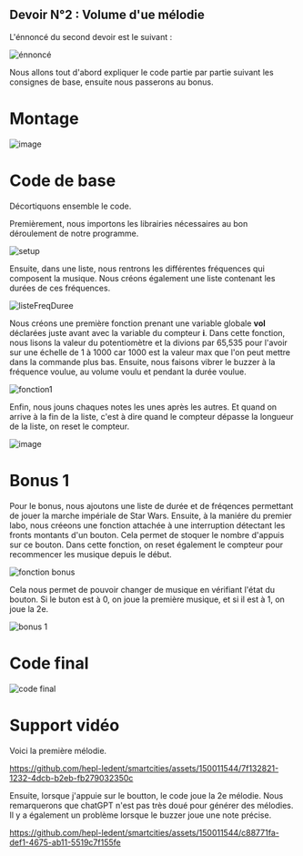 ## Devoir N°2 : Volume d'ue mélodie
L'énnoncé du second devoir est le suivant : 

![énnoncé](https://github.com/Theo-Ledent/smartcities/assets/150011544/05708d74-411a-4a44-a233-7b4121b0a19e)


Nous allons tout d'abord expliquer le code partie par partie suivant les consignes de base, ensuite nous passerons au bonus.

# Montage

![image](https://github.com/hepl-ledent/smartcities/assets/150011544/f7b76dbe-1137-4f38-bb7e-70553dd25ced)


# Code de base

Décortiquons ensemble le code. 

Premièrement, nous importons les librairies nécessaires au bon déroulement de notre programme.

![setup](https://github.com/Theo-Ledent/smartcities/assets/150011544/08b38f9d-3b37-4fdf-8924-dc928ffe2252)


Ensuite, dans une liste, nous rentrons les différentes fréquences qui composent la musique. Nous créons également une liste contenant les durées de ces fréquences.

![listeFreqDuree](https://github.com/Theo-Ledent/smartcities/assets/150011544/7376e8ee-28f6-4a57-b488-23736f2e28a4)


Nous créons une première fonction prenant une variable globale **vol** déclarées juste avant avec la variable du compteur **i**. Dans cette fonction, nous lisons la valeur du potentiomètre et la divions par 65,535 pour l'avoir sur une échelle de 1 à 1000 car 1000 est la valeur max que l'on peut mettre dans la commande plus bas.
Ensuite, nous faisons vibrer le buzzer à la fréquence voulue, au volume voulu et pendant la durée voulue.

![fonction1](https://github.com/Theo-Ledent/smartcities/assets/150011544/953a8f71-2a68-4585-98f1-a9ab6d2b0b98)


Enfin, nous jouns chaques notes les unes après les autres. Et quand on arrive à la fin de la liste, c'est à dire quand le compteur dépasse la longueur de la liste, on reset le compteur.

![image](https://github.com/Theo-Ledent/smartcities/assets/150011544/5e91eba8-c286-4366-aa67-b6f91ecf4065)

# Bonus 1

Pour le bonus, nous ajoutons une liste de durée et de fréqences permettant de jouer la marche impériale de Star Wars.
Ensuite, à la maniére du premier labo, nous créeons une fonction attachée à une interruption détectant les fronts montants d'un bouton. Cela permet de stoquer le nombre d'appuis sur ce bouton.
Dans cette fonction, on reset également le compteur pour recommencer les musique depuis le début.

![fonction bonus](https://github.com/Theo-Ledent/smartcities/assets/150011544/d177c7ae-7b2a-4198-ba2e-e1b18f8616d0)

Cela nous permet de pouvoir changer de musique en vérifiant l'état du bouton. Si le buton est à 0, on joue la première musique, et si il est à 1, on joue la 2e.

![bonus 1](https://github.com/Theo-Ledent/smartcities/assets/150011544/92f4ff53-7d34-4b75-8125-68056e0634e9)


# Code final

![code final](https://github.com/Theo-Ledent/smartcities/assets/150011544/b03d17ff-9344-4ce7-90a6-0c93b48aa6d5)

# Support vidéo

Voici la première mélodie.

https://github.com/hepl-ledent/smartcities/assets/150011544/7f132821-1232-4dcb-b2eb-fb279032350c

Ensuite, lorsque j'appuie sur le boutton, le code joue la 2e mélodie. Nous remarquerons que chatGPT n'est pas très doué pour générer des mélodies. Il y a également un problème lorsque le buzzer joue une note précise.

https://github.com/hepl-ledent/smartcities/assets/150011544/c88771fa-def1-4675-ab11-5519c7f155fe






